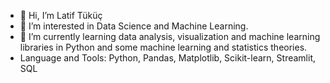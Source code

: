 - 👋 Hi, I’m Latif Tüküç
- 👀 I’m interested in Data Science and Machine Learning.
- 🌱 I’m currently learning data analysis, visualization and machine learning libraries in Python and some machine learning and statistics theories.
- Language and Tools: Python, Pandas, Matplotlib, Scikit-learn, Streamlit, SQL

<!---
LatifTukuc/LatifTukuc is a ✨ special ✨ repository because its `README.md` (this file) appears on your GitHub profile.
You can click the Preview link to take a look at your changes.
--->
